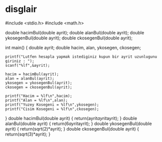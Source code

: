 # disglair
#include <stdio.h>
#include <math.h>

double hacimBul(double ayrit);
double alanBul(double ayrit);
double ykosegenBul(double ayrit);
double ckosegenBul(double ayrit);

int main()
{
    double ayrit;
    double hacim, alan, ykosegen, ckosegen;
    
    printf("Lutfen hesapla yapmak istediginiz kupun bir ayrit uzunlugunu giriniz : ");
    scanf("%lf",&ayrit);
    
    hacim = hacimBul(ayrit);
    alan = alanBul(ayrit);
    ykosegen = ykosegenBul(ayrit);
    ckosegen = ckosegenBul(ayrit);
    
    printf("Hacim = %lf\n",hacim);
    printf("Alan = %lf\n",alan);
    printf("Yuzey Kosegeni = %lf\n",ykosegen);
    printf("Cisim Kosegeni = %lf\n",ckosegen);
}
double hacimBul(double ayrit)
{
    return(ayrit*ayrit*ayrit);
}
double alanBul(double ayrit)
{
    return(6*ayrit*ayrit);
}
double ykosegenBul(double ayrit)
{
    return(sqrt(2)*ayrit);
}
double ckosegenBul(double ayrit)
{
    return(sqrt(3)*ayrit);
}


